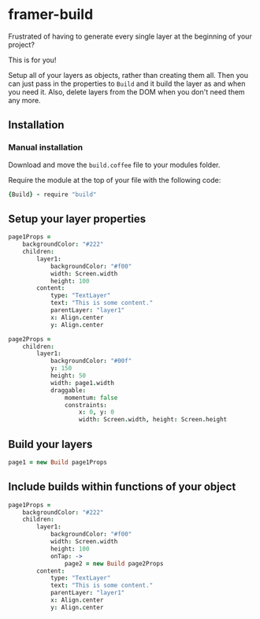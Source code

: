 # framer-build

Frustrated of having to generate every single layer at the beginning of your project?

This is for you!

Setup all of your layers as objects, rather than creating them all. Then you can just pass in the properties to `Build` and it build the layer as and when you need it. Also, delete layers from the DOM when you don't need them any more.

## Installation

### Manual installation

Download and move the `build.coffee` file to your modules folder.

Require the module at the top of your file with the following code:

```coffeescript
{Build} - require "build"
```

## Setup your layer properties

```coffeescript
page1Props =
    backgroundColor: "#222"
    children:
        layer1:
            backgroundColor: "#f00"
            width: Screen.width
            height: 100
        content:
            type: "TextLayer"
            text: "This is some content."
            parentLayer: "layer1"
            x: Align.center
            y: Align.center

page2Props =
    children:
        layer1:
            backgroundColor: "#00f"
            y: 150
            height: 50
            width: page1.width
            draggable:
                momentum: false
                constraints:
                    x: 0, y: 0
                    width: Screen.width, height: Screen.height
```

## Build your layers

```coffeescript
page1 = new Build page1Props
```

## Include builds within functions of your object

```coffeescript
page1Props =
    backgroundColor: "#222"
    children:
        layer1:
            backgroundColor: "#f00"
            width: Screen.width
            height: 100
            onTap: ->
                page2 = new Build page2Props
        content:
            type: "TextLayer"
            text: "This is some content."
            parentLayer: "layer1"
            x: Align.center
            y: Align.center
```